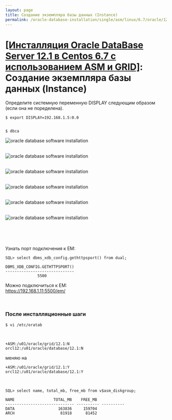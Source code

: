```yaml
---
layout: page
title: Создание экземпляра базы данных (Instance)
permalink: /oracle-database-installation/single/asm/linux/6.7/oracle/12.1/oracle-instance-creation/
---
```


# <a href="/oracle-database-installation/single/asm/linux/6.7/oracle/12.1/">[Инсталляция Oracle DataBase Server 12.1 в Centos 6.7 с использованием ASM и GRID]</a>: Создание экземпляра базы данных (Instance)


Определите системную переменную DISPLAY следующим образом (если она не поределена).

	$ export DISPLAY=192.168.1.5:0.0


	$ dbca


<img src="http://img.oradba.net/oracle-database-installation/asm/linux/6.7/oracle/12.1/04-oracle-instance-creation/oracle-instance-creation_01.png" border="0" alt="oracle database software installation"><br/><br/>


<img src="http://img.oradba.net/oracle-database-installation/asm/linux/6.7/oracle/12.1/04-oracle-instance-creation/oracle-instance-creation_02.png" border="0" alt="oracle database software installation"><br/><br/>


<img src="http://img.oradba.net/oracle-database-installation/asm/linux/6.7/oracle/12.1/04-oracle-instance-creation/oracle-instance-creation_03.png" border="0" alt="oracle database software installation"><br/><br/>


<img src="http://img.oradba.net/oracle-database-installation/asm/linux/6.7/oracle/12.1/04-oracle-instance-creation/oracle-instance-creation_04.png" border="0" alt="oracle database software installation"><br/><br/>

<img src="http://img.oradba.net/oracle-database-installation/asm/linux/6.7/oracle/12.1/04-oracle-instance-creation/oracle-instance-creation_05.png" border="0" alt="oracle database software installation"><br/><br/>


<img src="http://img.oradba.net/oracle-database-installation/asm/linux/6.7/oracle/12.1/04-oracle-instance-creation/oracle-instance-creation_06.png" border="0" alt="oracle database software installation"><br/><br/>


<br/>
<br/>

Узнать порт подключения к EM:

	SQL> select dbms_xdb_config.gethttpsport() from dual;

	DBMS_XDB_CONFIG.GETHTTPSPORT()
	------------------------------
				  5500



Можно подключиться к EM:  
https://192.168.1.11:5500/em/


<br/>

### После инсталляционные шаги



	$ vi /etc/oratab

<br/>

	+ASM:/u01/oracle/grid/12.1:N
	orcl12:/u01/oracle/database/12.1:N

меняю на

	+ASM:/u01/oracle/grid/12.1:Y
	orcl12:/u01/oracle/database/12.1:Y



<br/>

	SQL> select name, total_mb, free_mb from v$asm_diskgroup;

	NAME				 TOTAL_MB    FREE_MB
	------------------------------ ---------- ----------
	DATA				   163836     159704
	ARCH				    81918      81452
